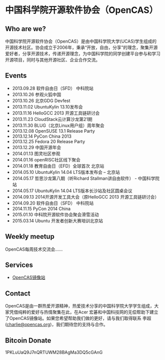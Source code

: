# 中国科学院开源软件协会（OpenCAS）


## Who are we?

中国科学院开源软件协会（OpenCAS）是由中国科学院大学(UCAS)学生组成的开源技术社区。协会成立于2006年，秉承“开放，自由，分享”的理念，聚集开源爱好者，分享开源技术，传递开源理念，为中国科学院的同学创建平台参与和学习开源项目，同时与其他开源社区、企业合作交流。

## Events

- 2013.09.28 软件自由日（SFD） 中科院站
- 2013.10.26 参观火狐中国
- 2013.10.26 北京GDG Devfest
- 2013.11.02 UbuntuKylin 13.10发布会
- 2013.11.16 HelloGCC 2013 开源工具链研讨会
- 2013.11.23 CloudStack云计算沙龙第21期
- 2013.11.30 BLUG（北京Linux用户组）周年聚会
- 2013.12.08 OpenSUSE 13.1 Release Party
- 2013.12.14 PyCon China 2013
- 2013.12.25 Fedora 20 Release Party
- 2013.12.29 中国开源年会
- 2014.01.13 图灵社区参观
- 2014.01.16 openRISC社区线下聚会
- 2014.01.18 教育自由日（EFD）全球首次 北京站
- 2014.05.10 UbuntuKylin 14.04 LTS版本发布会 – 北京站
- 2014.05.17 哲思沙龙第八期（听Richard Stallman讲自由软件） - 中国科学院站
- 2014.05.17 UbuntuKylin 14.04 LTS版本长沙站及社区圆桌会议
- 2014.09.13 2014开源开发工具大会（原HelloGCC 2013 开源工具链研讨会）
- 2014.09.20 软件自由日（SFD） 中科院站
- 2014.11.15 PyCon 2014 China
- 2015.01.10 中科院开源软件协会聚会滑雪活动
- 2015.03.14 Ubuntu 开发者创新大赛培训北京站

## Weekly meetup

OpenCAS每周技术交流会……

## Services

- [OpenCAS镜像站](http://mirrors.opencas.cn/)


## Contact

OpenCAS是由一群热爱开源精神，热爱技术分享的中国科学院大学学生组成，大家凭借纯粹的爱好与热情聚集在此，在Acer 宏碁和中国科技网的无偿帮助下建立了OpenCAS镜像站。如果您希望帮助我们做的更好，请与我们取得联系 李超(charlie@opencas.org)，我们期待您的支持与合作。

## Bitcoin Donate

1PKLuUaQ9J7nQRTUWM28BAgMa3DQ5cGAnG
